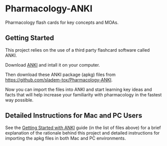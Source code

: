 # Pharmacology-ANKI
Pharmacology flash cards for key concepts and MOAs.

## Getting Started

This project relies on the use of a third party flashcard software called ANKI.

Download [ANKI](https://apps.ankiweb.net/) and intall it on your computer.

Then download these ANKI package (apkg) files from https://github.com/sladem-tox/Pharmacology-ANKI.

Now you can import the files into ANKI and start learning key ideas and facts that will help increase your familiarity with pharmacology in the fastest way possible.

## Detailed Instructions for Mac and PC Users

See the [Getting Started with ANKI](Getting_started_with_Anki_16Jul19.pdf) guide (in the list of files above) for a brief explanation of the rationale behind this project and detailed instructions for importing the apkg files in both Mac and PC environments.
